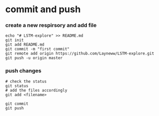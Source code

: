 # commit and push
### create a new respirsory and add file
```
echo "# LSTM-explore" >> README.md
git init
git add README.md
git commit -m "first commit"
git remote add origin https://github.com/Layneww/LSTM-explore.git
git push -u origin master
```
### push changes
```
# check the status
git status
# add the files accordingly
git add <filename>

git commit
git push
```
